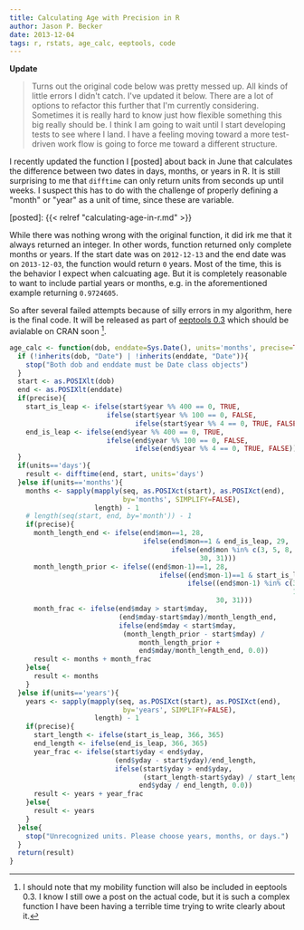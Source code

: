 ```yaml
---
title: Calculating Age with Precision in R
author: Jason P. Becker
date: 2013-12-04
tags: r, rstats, age_calc, eeptools, code
---
```


**Update**
> Turns out the original code below was pretty messed up. All kinds of little errors I didn't catch. I've updated it below. There are a lot of options to refactor this further that I'm currently considering. Sometimes it is really hard to know just how flexible something this big really should be. I think I am going to wait until I start developing tests to see where I land. I have a feeling moving toward a more test-driven work flow is going to force me toward a different structure.

I recently updated the function I [posted] about back in June that calculates the difference between two dates in days, months, or years in R. It is still surprising to me that `difftime` can only return units from seconds up until weeks. I suspect this has to do with the challenge of properly defining a "month" or "year" as a unit of time, since these are variable.

[posted]: {{< relref "calculating-age-in-r.md" >}}

While there was nothing wrong with the original function, it did irk me that it always returned an integer. In other words, function returned only complete months or years. If the start date was on `2012-12-13` and the end date was on `2013-12-03`, the function would return `0` years. Most of the time, this is the behavior I expect when calcuating age. But it is completely reasonable to want to include partial years or months, e.g. in the aforementioned example returning `0.9724605`.

So after several failed attempts because of silly errors in my algorithm, here is the final code. It will be released as part of [eeptools 0.3](https://github.com/jknowles/eeptools/) which should be avialable on CRAN soon [^moves].

[^moves]: I should note that my mobility function will also be included in eeptools 0.3. I know I still owe a post on the actual code, but it is such a complex function I have been having a terrible time trying to write clearly about it.

```r
age_calc <- function(dob, enddate=Sys.Date(), units='months', precise=TRUE){
  if (!inherits(dob, "Date") | !inherits(enddate, "Date")){
    stop("Both dob and enddate must be Date class objects")
  }
  start <- as.POSIXlt(dob)
  end <- as.POSIXlt(enddate)
  if(precise){
    start_is_leap <- ifelse(start$year %% 400 == 0, TRUE, 
                        ifelse(start$year %% 100 == 0, FALSE,
                               ifelse(start$year %% 4 == 0, TRUE, FALSE)))
    end_is_leap <- ifelse(end$year %% 400 == 0, TRUE, 
                        ifelse(end$year %% 100 == 0, FALSE,
                               ifelse(end$year %% 4 == 0, TRUE, FALSE)))
  }
  if(units=='days'){
    result <- difftime(end, start, units='days')
  }else if(units=='months'){
    months <- sapply(mapply(seq, as.POSIXct(start), as.POSIXct(end), 
                            by='months', SIMPLIFY=FALSE), 
                     length) - 1
    # length(seq(start, end, by='month')) - 1
    if(precise){
      month_length_end <- ifelse(end$mon==1, 28,
                                 ifelse(end$mon==1 & end_is_leap, 29,
                                        ifelse(end$mon %in% c(3, 5, 8, 10), 
                                               30, 31)))
      month_length_prior <- ifelse((end$mon-1)==1, 28,
                                     ifelse((end$mon-1)==1 & start_is_leap, 29,
                                            ifelse((end$mon-1) %in% c(3, 5, 8, 
                                                                      10), 
                                                   30, 31)))
      month_frac <- ifelse(end$mday > start$mday,
                           (end$mday-start$mday)/month_length_end,
                           ifelse(end$mday < start$mday, 
                            (month_length_prior - start$mday) / 
                                month_length_prior + 
                                end$mday/month_length_end, 0.0))
      result <- months + month_frac
    }else{
      result <- months
    }
  }else if(units=='years'){
    years <- sapply(mapply(seq, as.POSIXct(start), as.POSIXct(end), 
                            by='years', SIMPLIFY=FALSE), 
                     length) - 1
    if(precise){
      start_length <- ifelse(start_is_leap, 366, 365)
      end_length <- ifelse(end_is_leap, 366, 365)
      year_frac <- ifelse(start$yday < end$yday,
                          (end$yday - start$yday)/end_length,
                          ifelse(start$yday > end$yday, 
                                 (start_length-start$yday) / start_length +
                                end$yday / end_length, 0.0))
      result <- years + year_frac
    }else{
      result <- years
    }
  }else{
    stop("Unrecognized units. Please choose years, months, or days.")
  }
  return(result)
}
```

